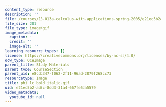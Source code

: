 ```yaml
---
content_type: resource
description: ''
file: /courses/18-013a-calculus-with-applications-spring-2005/e21ec5b2ad5c8dd331a4667fe5da5579_phi_lc_bold_italic.gif
file_size: 281
file_type: image/gif
image_metadata:
  caption: ''
  credit: ''
  image-alt: ''
learning_resource_types: []
license: https://creativecommons.org/licenses/by-nc-sa/4.0/
ocw_type: OCWImage
parent_title: Study Materials
parent_type: CourseSection
parent_uid: e8cdc347-f062-2f11-96ad-2879f268cc73
resourcetype: Image
title: phi_lc_bold_italic.gif
uid: e21ec5b2-ad5c-8dd3-31a4-667fe5da5579
video_metadata:
  youtube_id: null
---
```

